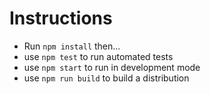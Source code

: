 # Instructions

* Run `npm install` then...
* use `npm test` to run automated tests
* use `npm start` to run in development mode
* use `npm run build` to build a distribution